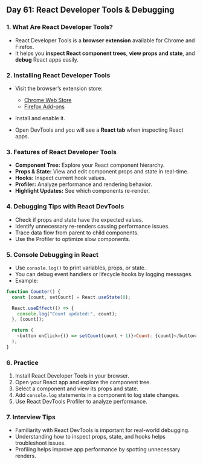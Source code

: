 ## Day 61: React Developer Tools & Debugging

### 1. What Are React Developer Tools?

* React Developer Tools is a **browser extension** available for Chrome and Firefox.
* It helps you **inspect React component trees**, **view props and state**, and **debug** React apps easily.

<div class="section-break"></div>

### 2. Installing React Developer Tools

* Visit the browser’s extension store:

  * [Chrome Web Store](https://chrome.google.com/webstore/detail/react-developer-tools/fmkadmapgofadopljbjfkapdkoienihi)
  * [Firefox Add-ons](https://addons.mozilla.org/en-US/firefox/addon/react-devtools/)
* Install and enable it.
* Open DevTools and you will see a **React tab** when inspecting React apps.

<div class="section-break"></div>

### 3. Features of React Developer Tools

* **Component Tree:** Explore your React component hierarchy.
* **Props & State:** View and edit component props and state in real-time.
* **Hooks:** Inspect current hook values.
* **Profiler:** Analyze performance and rendering behavior.
* **Highlight Updates:** See which components re-render.

<div class="section-break"></div>

### 4. Debugging Tips with React DevTools

* Check if props and state have the expected values.
* Identify unnecessary re-renders causing performance issues.
* Trace data flow from parent to child components.
* Use the Profiler to optimize slow components.

<div class="section-break"></div>

### 5. Console Debugging in React

* Use `console.log()` to print variables, props, or state.
* You can debug event handlers or lifecycle hooks by logging messages.
* Example:

```js
function Counter() {
  const [count, setCount] = React.useState(0);

  React.useEffect(() => {
    console.log("Count updated:", count);
  }, [count]);

  return (
    <button onClick={() => setCount(count + 1)}>Count: {count}</button>
  );
}
```

<div class="section-break"></div>

### 6. Practice

<div class="practice">

1. Install React Developer Tools in your browser.
2. Open your React app and explore the component tree.
3. Select a component and view its props and state.
4. Add `console.log` statements in a component to log state changes.
5. Use React DevTools Profiler to analyze performance.

</div>

<div class="section-break"></div>

### 7. Interview Tips

* Familiarity with React DevTools is important for real-world debugging.
* Understanding how to inspect props, state, and hooks helps troubleshoot issues.
* Profiling helps improve app performance by spotting unnecessary renders.

<div class="section-break"></div>
